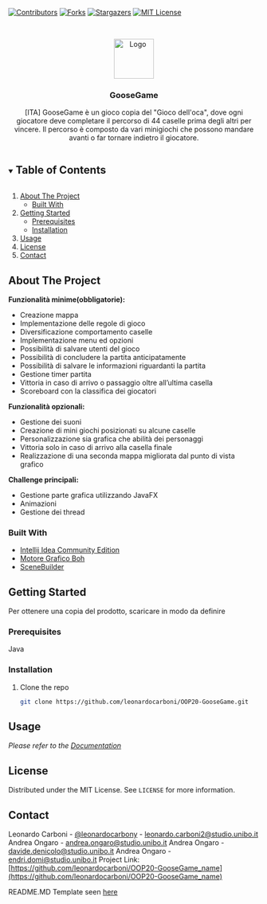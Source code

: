 [![Contributors][contributors-shield]][contributors-url]
[![Forks][forks-shield]][forks-url]
[![Stargazers][stars-shield]][stars-url]
[![MIT License][license-shield]][license-url]



<!-- PROJECT LOGO -->
<br />
<p align="center">
  <a href="https://github.com/leonardocarboni/OOP20-GooseGame">
    <img src="images/logo.png" alt="Logo" width="80" height="80">
  </a>

  <h3 align="center">GooseGame</h3>

  <p align="center">
    [ITA]
    GooseGame è un gioco copia del "Gioco dell'oca", dove ogni giocatore deve completare
    il percorso di 44 caselle prima degli altri per vincere. Il percorso è composto da
    vari minigiochi che possono mandare avanti o far tornare indietro il giocatore.
    <br />
  </p>
</p>



<!-- TABLE OF CONTENTS -->
<details open="open">
  <summary><h2 style="display: inline-block">Table of Contents</h2></summary>
  <ol>
    <li>
      <a href="#about-the-project">About The Project</a>
      <ul>
        <li><a href="#built-with">Built With</a></li>
      </ul>
    </li>
    <li>
      <a href="#getting-started">Getting Started</a>
      <ul>
        <li><a href="#prerequisites">Prerequisites</a></li>
        <li><a href="#installation">Installation</a></li>
      </ul>
    </li>
    <li><a href="#usage">Usage</a></li>
    <li><a href="#license">License</a></li>
    <li><a href="#contact">Contact</a></li>
  </ol>
</details>



<!-- ABOUT THE PROJECT -->
## About The Project

**Funzionalità minime(obbligatorie):**
* Creazione mappa
* Implementazione delle regole di gioco
* Diversificazione comportamento caselle  
* Implementazione menu ed opzioni
* Possibilità di salvare utenti del gioco 
* Possibilità di concludere la partita anticipatamente
* Possibilità di salvare le informazioni riguardanti la partita
* Gestione timer partita
* Vittoria in caso di arrivo o passaggio oltre all’ultima casella
* Scoreboard con la classifica dei giocatori

**Funzionalità opzionali:**
* Gestione dei suoni
* Creazione di mini giochi posizionati su alcune caselle
* Personalizzazione sia grafica che abilità dei personaggi
* Vittoria solo in caso di arrivo alla casella finale
* Realizzazione di una seconda mappa migliorata dal punto di vista grafico

**Challenge principali:**
* Gestione parte grafica utilizzando JavaFX
* Animazioni
* Gestione dei thread 


### Built With
* [Intellij Idea Community Edition](https://www.jetbrains.com/idea/)
* [Motore Grafico Boh](https://example.com)
* [SceneBuilder](https://gluonhq.com/products/scene-builder/)



<!-- GETTING STARTED -->
## Getting Started

Per ottenere una copia del prodotto, scaricare in modo da definire

### Prerequisites
Java

### Installation
1. Clone the repo
   ```sh
   git clone https://github.com/leonardocarboni/OOP20-GooseGame.git
   ```



<!-- USAGE EXAMPLES -->
## Usage
_Please refer to the [Documentation](https://example.com)_


<!-- LICENSE -->
## License
Distributed under the MIT License. See `LICENSE` for more information.



<!-- CONTACT -->
## Contact
Leonardo Carboni - [@leonardocarbony](https://twitter.com/leonardocarbony) - leonardo.carboni2@studio.unibo.it
Andrea Ongaro - andrea.ongaro@studio.unibo.it
Andrea Ongaro - davide.denicolo@studio.unibo.it
Andrea Ongaro - endri.domi@studio.unibo.it
Project Link: [https://github.com/leonardocarboni/OOP20-GooseGame_name](https://github.com/leonardocarboni/OOP20-GooseGame_name)

README.MD Template seen [here](https://github.com/othneildrew/Best-README-Template)

<!-- MARKDOWN LINKS & IMAGES -->
<!-- https://www.markdownguide.org/basic-syntax/#reference-style-links -->
[contributors-shield]: https://img.shields.io/github/contributors/leonardocarboni/OOP20-GooseGame.svg?style=for-the-badge
[contributors-url]: https://github.com/leonardocarboni/OOP20-GooseGame/graphs/contributors
[forks-shield]: https://img.shields.io/github/forks/leonardocarboni/OOP20-GooseGame.svg?style=for-the-badge
[forks-url]: https://github.com/leonardocarboni/OOP20-GooseGame/network/members
[stars-shield]: https://img.shields.io/github/stars/leonardocarboni/OOP20-GooseGame.svg?style=for-the-badge
[stars-url]: https://github.com/leonardocarboni/OOP20-GooseGame/stargazers
[issues-shield]: https://img.shields.io/github/issues/leonardocarboni/OOP20-GooseGame.svg?style=for-the-badge
[issues-url]: https://github.com/leonardocarboni/OOP20-GooseGame/issues
[license-shield]: https://img.shields.io/github/license/leonardocarboni/OOP20-GooseGame.svg?style=for-the-badge
[license-url]: https://github.com/leonardocarboni/OOP20-GooseGame/blob/master/LICENSE.txt
[linkedin-shield]: https://img.shields.io/badge/-LinkedIn-black.svg?style=for-the-badge&logo=linkedin&colorB=555
[linkedin-url]: https://linkedin.com/in/github_username